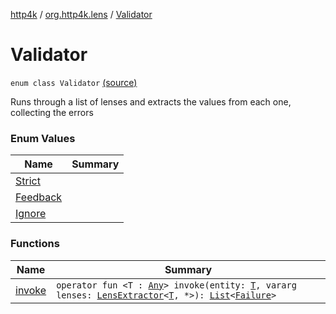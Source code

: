 [http4k](../../index.md) / [org.http4k.lens](../index.md) / [Validator](./index.md)

# Validator

`enum class Validator` [(source)](https://github.com/http4k/http4k/blob/master/http4k-core/src/main/kotlin/org/http4k/lens/Validator.kt#L6)

Runs through a list of lenses and extracts the values from each one, collecting the errors

### Enum Values

| Name | Summary |
|---|---|
| [Strict](-strict.md) |  |
| [Feedback](-feedback.md) |  |
| [Ignore](-ignore.md) |  |

### Functions

| Name | Summary |
|---|---|
| [invoke](invoke.md) | `operator fun <T : `[`Any`](https://kotlinlang.org/api/latest/jvm/stdlib/kotlin/-any/index.html)`> invoke(entity: `[`T`](invoke.md#T)`, vararg lenses: `[`LensExtractor`](../-lens-extractor/index.md)`<`[`T`](invoke.md#T)`, *>): `[`List`](https://kotlinlang.org/api/latest/jvm/stdlib/kotlin.collections/-list/index.html)`<`[`Failure`](../-failure/index.md)`>` |
